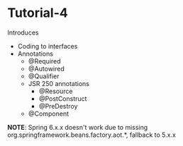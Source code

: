 # Tutorial-4

Introduces
- Coding to interfaces
- Annotations
  - @Required
  - @Autowired
  - @Qualifier
  - JSR 250 annotations
    - @Resource
    - @PostConstruct
    - @PreDestroy
  - @Component
  
**NOTE**: Spring 6.x.x doesn't work due to missing org.springframework.beans.factory.aot.*, fallback to 5.x.x
